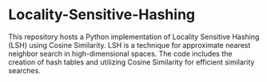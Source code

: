 # Locality-Sensitive-Hashing
This repository hosts a Python implementation of Locality Sensitive Hashing (LSH) using Cosine Similarity. LSH is a technique for approximate nearest neighbor search in high-dimensional spaces. The code includes the creation of hash tables and utilizing Cosine Similarity for efficient similarity searches. 

